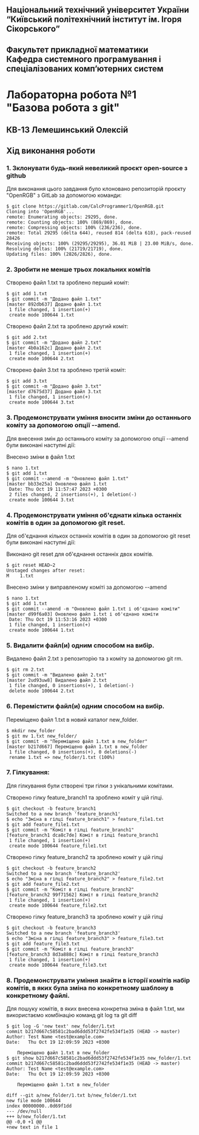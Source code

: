 ## Національний технічний університет України<br>“Київський політехнічний інститут ім. Ігоря Сікорського”

## Факультет прикладної математики<br>Кафедра системного програмування і спеціалізованих комп’ютерних систем


# Лабораторна робота №1<br>"Базова робота з git"

## КВ-13 Лемешинський Олексій

## Хід виконання роботи

### 1. Зклонувати будь-який невеликий проєкт open-source з github

Для виконання цього завдання було клоновано репозиторій проєкту "OpenRGB" з GitLab за допомогою команди:

```
$ git clone https://gitlab.com/CalcProgrammer1/OpenRGB.git
Cloning into 'OpenRGB'...
remote: Enumerating objects: 29295, done.
remote: Counting objects: 100% (869/869), done.
remote: Compressing objects: 100% (236/236), done.
remote: Total 29295 (delta 644), reused 814 (delta 618), pack-reused 28426
Receiving objects: 100% (29295/29295), 36.01 MiB | 23.00 MiB/s, done.
Resolving deltas: 100% (21719/21719), done.
Updating files: 100% (2826/2826), done.
```

### 2. Зробити не менше трьох локальних комітів

Створено файл 1.txt та зроблено перший коміт:

```
$ git add 1.txt
$ git commit -m "Додано файл 1.txt"
[master 892db637] Додано файл 1.txt
 1 file changed, 1 insertion(+)
 create mode 100644 1.txt
```

Створено файл 2.txt та зроблено другий коміт:

```
$ git add 2.txt
$ git commit -m "Додано файл 2.txt"
[master 4b0a162c] Додано файл 2.txt
 1 file changed, 1 insertion(+)
 create mode 100644 2.txt
```

Створено файл 3.txt та зроблено третій коміт:

```
$ git add 3.txt
$ git commit -m "Додано файл 3.txt"
[master d7675d37] Додано файл 3.txt
 1 file changed, 1 insertion(+)
 create mode 100644 3.txt
```

### 3. Продемонструвати уміння вносити зміни до останнього коміту за допомогою опції --amend.

Для внесення змін до останнього коміту за допомогою опції --amend були виконані наступні дії:

Внесено зміни в файл 1.txt

```
$ nano 1.txt
$ git add 1.txt
$ git commit --amend -m "Оновлено файл 1.txt"
[master bb33e25a] Оновлено файл 1.txt
 Date: Thu Oct 19 11:57:47 2023 +0300
 2 files changed, 2 insertions(+), 1 deletion(-)
 create mode 100644 3.txt
```

### 4. Продемонструвати уміння об'єднати кілька останніх комітів в один за допомогою git reset.

Для об'єднання кількох останніх комітів в один за допомогою git reset були виконані наступні дії:

Виконано git reset для об'єднання останніх двох комітів.

```
$ git reset HEAD~2
Unstaged changes after reset:
M    1.txt
```

Внесено зміни у виправленому коміті за допомогою --amend

```
$ nano 1.txt
$ git add 1.txt
$ git commit --amend -m "Оновлено файл 1.txt і об'єднано коміти"
[master d99f6a03] Оновлено файл 1.txt і об'єднано коміти
 Date: Thu Oct 19 11:53:16 2023 +0300
 1 file changed, 1 insertion(+)
 create mode 100644 1.txt
```

### 5. Видалити файл(и) одним способом на вибір.

Видалено файл 2.txt з репозиторію та з коміту за допомогою git rm.

```
$ git rm 2.txt
$ git commit -m "Видалено файл 2.txt"
[master 2ud93uw8] Видалено файл 2.txt
 1 file changed, 0 insertions(+), 1 deletion(-)
 delete mode 100644 2.txt
```

### 6. Перемістити файл(и) одним способом на вибір.

Переміщено файл 1.txt в новий каталог new_folder.

```
$ mkdir new_folder
$ git mv 1.txt new_folder/
$ git commit -m "Переміщено файл 1.txt в new_folder"
[master b217d667] Переміщено файл 1.txt в new_folder
 1 file changed, 0 insertions(+), 0 deletions(-)
 rename 1.txt => new_folder/1.txt (100%)
```

### 7. Гілкування:

Для гілкування були створені три гілки з унікальними комітами.

Створено гілку feature_branch1 та зроблено коміт у цій гілці.

```
$ git checkout -b feature_branch1
Switched to a new branch 'feature_branch1'
$ echo "Зміна в гілці feature_branch1" > feature_file1.txt
$ git add feature_file1.txt
$ git commit -m "Коміт в гілці feature_branch1"
[feature_branch1 dca8c7de] Коміт в гілці feature_branch1
 1 file changed, 1 insertion(+)
 create mode 100644 feature_file1.txt
```

Створено гілку feature_branch2 та зроблено коміт у цій гілці

```
$ git checkout -b feature_branch2
Switched to a new branch 'feature_branch2'
$ echo "Зміна в гілці feature_branch2" > feature_file2.txt
$ git add feature_file2.txt
$ git commit -m "Коміт в гілці feature_branch2"
[feature_branch2 99f71562] Коміт в гілці feature_branch2
 1 file changed, 1 insertion(+)
 create mode 100644 feature_file2.txt
```

Створено гілку feature_branch3 та зроблено коміт у цій гілці

```
$ git checkout -b feature_branch3
Switched to a new branch 'feature_branch3'
$ echo "Зміна в гілці feature_branch3" > feature_file3.txt
$ git add feature_file3.txt
$ git commit -m "Коміт в гілці feature_branch3"
[feature_branch3 8d3a888c] Коміт в гілці feature_branch3
 1 file changed, 1 insertion(+)
 create mode 100644 feature_file3.txt
```

### 8. Продемонструвати уміння знайти в історії комітів набір комітів, в яких була зміна по конкретному шаблону в конкретному файлі.

Для пошуку комітів, в яких внесена конкретна зміна в файл 1.txt, ми використаємо комбінацію команд git log та git diff

```
$ git log -G 'new text' new_folder/1.txt            
commit b217d667c58581c2bad6ddd53f2742fe534f1e35 (HEAD -> master)
Author: Test Name <test@example.com>
Date:   Thu Oct 19 12:09:59 2023 +0300

    Переміщено файл 1.txt в new_folder
$ git show b217d667c58581c2bad6ddd53f2742fe534f1e35 new_folder/1.txt 
commit b217d667c58581c2bad6ddd53f2742fe534f1e35 (HEAD -> master)
Author: Test Name <test@example.com>
Date:   Thu Oct 19 12:09:59 2023 +0300

    Переміщено файл 1.txt в new_folder

diff --git a/new_folder/1.txt b/new_folder/1.txt
new file mode 100644
index 00000000..0d69f1dd
--- /dev/null
+++ b/new_folder/1.txt
@@ -0,0 +1 @@
+new text in file 1
```
